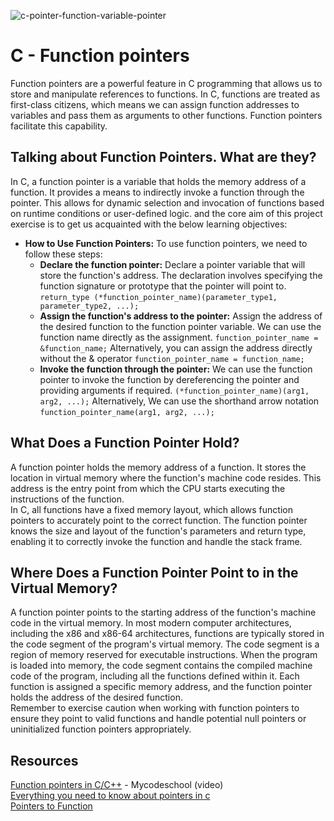 ![c-pointer-function-variable-pointer](https://github.com/cloobTech/alx-low_level_programming/assets/121310192/50aee0e5-11f4-4829-88d2-85df7f529b03)
# C - Function pointers  
Function pointers are a powerful feature in C programming that allows us to store and manipulate references to functions. In C, functions are treated as first-class citizens, which means we can assign function addresses to variables and pass them as arguments to other functions. Function pointers facilitate this capability.  
## Talking about Function Pointers. What are they?
In C, a function pointer is a variable that holds the memory address of a function. It provides a means to indirectly invoke a function through the pointer. This allows for dynamic selection and invocation of functions based on runtime conditions or user-defined logic. and the core aim of this project exercise is to get us acquainted with the below learning objectives:  
* __How to Use Function Pointers:__ To use function pointers, we need to follow these steps:   
    * __Declare the function pointer:__ Declare a pointer variable that will store the function's address. The declaration involves specifying the function signature or prototype that the pointer will point to. `return_type (*function_pointer_name)(parameter_type1, parameter_type2, ...);`
    * __Assign the function's address to the pointer:__ Assign the address of the desired function to the function pointer variable. We can use the function name directly as the assignment. `function_pointer_name = &function_name;` Alternatively, you can assign the address directly without the & operator `function_pointer_name = function_name;`  
    * __Invoke the function through the pointer:__ We can use the function pointer to invoke the function by dereferencing the pointer and providing arguments if required. `(*function_pointer_name)(arg1, arg2, ...);` Alternatively, We can use the shorthand arrow notation `function_pointer_name(arg1, arg2, ...);`
## What Does a Function Pointer Hold?  
A function pointer holds the memory address of a function. It stores the location in virtual memory where the function's machine code resides. This address is the entry point from which the CPU starts executing the instructions of the function.  
In C, all functions have a fixed memory layout, which allows function pointers to accurately point to the correct function. The function pointer knows the size and layout of the function's parameters and return type, enabling it to correctly invoke the function and handle the stack frame.  
## Where Does a Function Pointer Point to in the Virtual Memory?  
A function pointer points to the starting address of the function's machine code in the virtual memory. In most modern computer architectures, including the x86 and x86-64 architectures, functions are typically stored in the code segment of the program's virtual memory.
The code segment is a region of memory reserved for executable instructions. When the program is loaded into memory, the code segment contains the compiled machine code of the program, including all the functions defined within it. Each function is assigned a specific memory address, and the function pointer holds the address of the desired function.  
Remember to exercise caution when working with function pointers to ensure they point to valid functions and handle potential null pointers or uninitialized function pointers appropriately.  
## Resources  
[Function pointers in C/C++](https://www.youtube.com/watch?v=ynYtgGUNelE) - Mycodeschool (video)  
[Everything you need to know about pointers in c](https://boredzo.org/pointers/)  
[Pointers to Function](https://publications.gbdirect.co.uk//c_book/chapter5/function_pointers.html)
